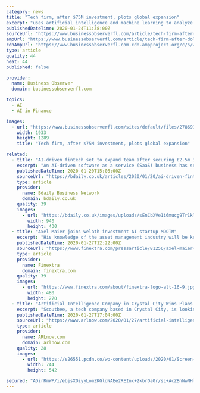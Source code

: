 ```yaml
---
category: news
title: "Tech firm, after $75M investment, plots global expansion"
excerpt: "uses artificial intelligence and machine learning to analyze customer interactions via call centers and other channels. That analysis provides its more than 400 clients — which include some of the world’s largest brands, financial institutions and communications companies — with actionable recommendations for improving customer service ..."
publishedDateTime: 2020-01-24T11:38:00Z
sourceUrl: "https://www.businessobserverfl.com/article/tech-firm-after-dollar75m-investment-plots-global-expansion"
ampUrl: "https://www.businessobserverfl.com/article/tech-firm-after-dollar75m-investment-plots-global-expansion?amp"
cdnAmpUrl: "https://www-businessobserverfl-com.cdn.ampproject.org/c/s/www.businessobserverfl.com/article/tech-firm-after-dollar75m-investment-plots-global-expansion?amp"
type: article
quality: 44
heat: 44
published: false

provider:
  name: Business Observer
  domain: businessobserverfl.com

topics:
  - AI
  - AI in Finance

images:
  - url: "https://www.businessobserverfl.com/sites/default/files/278691_standard.jpeg"
    width: 1933
    height: 1289
    title: "Tech firm, after $75M investment, plots global expansion"

related:
  - title: "AI-driven fintech set to expand team after securing £2.5m investment"
    excerpt: "An AI-driven software as a service (SaaS) business has secured multi-million pound investment to propel its expansion. London-based fintech FeedStock has raised £2.5m in a funding round led by Praetura Ventures. Founded in 2015 and is run by co-founders and joint managing directors Charlie Henderson and Lucas Wurfbain, FeedStock Based in ..."
    publishedDateTime: 2020-01-20T15:08:00Z
    sourceUrl: "https://bdaily.co.uk/articles/2020/01/20/ai-driven-fintech-set-to-expand-team-after-securing-25m-investment"
    type: article
    provider:
      name: Bdaily Business Network
      domain: bdaily.co.uk
    quality: 39
    images:
      - url: "https://bdaily.co.uk/images/uploads/sEnCbXVe1i6mucg9Tr1kl5CHGvogkNMAx6N0AWOV.jpeg?w=940&h=430&fit=crop-50-50&s=33e72a848f890614183ea7b19622c751"
        width: 940
        height: 430
  - title: "Axel Maier joins welath investment AI startup MDOTM"
    excerpt: "His knowledge of the asset management industry will be key in speeding up the international expansion of the Fintech company, which - after the 2018 series A funding - managed a rapid expansion in Europe thanks to its cutting-edge investment solutions that use AI to adapt to the financial markets’ complexity and to the customization needs of ..."
    publishedDateTime: 2020-01-27T12:22:00Z
    sourceUrl: "https://www.finextra.com/pressarticle/81256/axel-maier-joins-welath-investment-ai-startup-mdotm"
    type: article
    provider:
      name: Finextra
      domain: finextra.com
    quality: 39
    images:
      - url: "https://www.finextra.com/about/finextra-logo-alt-16-9.jpg"
        width: 480
        height: 270
  - title: "Artificial Intelligence Company in Crystal City Wins Plans Expansion After Big Investment"
    excerpt: "Scoutbee, a tech company based in Crystal City, is looking to scale up after winning $60 million in a round of investment funding. The company builds software that links artificial intelligence (AI) technology and big data to create more efficient supply shipments. The technology can track trends and make predictions based on extensive data ..."
    publishedDateTime: 2020-01-27T17:04:00Z
    sourceUrl: "https://www.arlnow.com/2020/01/27/artificial-intelligence-company-in-crystal-city-wins-big-investment/"
    type: article
    provider:
      name: ARLnow.com
      domain: arlnow.com
    quality: 28
    images:
      - url: "https://s26551.pcdn.co/wp-content/uploads/2020/01/Screen-Shot-2020-01-27-at-11.40.48-AM.jpg"
        width: 744
        height: 542

secured: "ADirRmWP/i/ebjsXOiyyLomZKGldNAEe2REInx+2kbrOa0r/sL+AcZBnWwNHl1JypWpbnPGNKSr9lSkzke0sqQailRo55O/2hSMPUJeacWdmuUfnWJ8RCpFrKfw2QzHxxI7UC59+xU+lNu5fRo/E46at+dFYRKmdLG3gwJZxrM6YSqVlFqDmXq0HoxCc5RyEwixaavXDhUqxGwa4nub/BIcZwoylPx50Lr6pfAwt/QpVbKtTpIIkS9ehGUl+W4T2BwHLd02JZO8ff+KiPkt/Q0XLXnhn7xyFy4uE5G8KSwwQS+j9qymvIEb1yz3uxWem;t1bQd8cvKfAlFMWgRpRFEg=="
---
```


